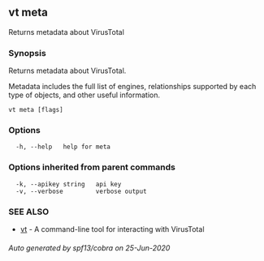 ## vt meta

Returns metadata about VirusTotal

### Synopsis

Returns metadata about VirusTotal.

Metadata includes the full list of engines, relationships supported by each type
of objects, and other useful information.

```
vt meta [flags]
```

### Options

```
  -h, --help   help for meta
```

### Options inherited from parent commands

```
  -k, --apikey string   api key
  -v, --verbose         verbose output
```

### SEE ALSO

* [vt](vt.md)	 - A command-line tool for interacting with VirusTotal

###### Auto generated by spf13/cobra on 25-Jun-2020
